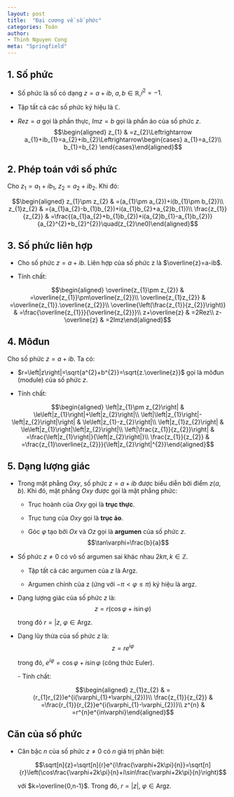 ```yaml
---
layout: post
title:  "Đại cương về số phức"
categories: Toán
author:
- Thinh Nguyen Cong
meta: "Springfield"
---
```


## 1. Số phức

-   Số phức là số có dạng $z=a+ib$, $a,b\in\mathbb{R},$$i^{2}=-1$.

-   Tập tất cả các số phức ký hiệu là $\mathbb{C}.$

-   $Rez=a$ gọi là phần thực, $Imz=b$ gọi là phần ảo của số phức $z.$
    $$\begin{aligned}
    z_{1} & =z_{2}\Leftrightarrow a_{1}+ib_{1}=a_{2}+ib_{2}\Leftrightarrow\begin{cases}
    a_{1}=a_{2}\\
    b_{1}=b_{2}
    \end{cases}\end{aligned}$$

## 2. Phép toán với số phức

Cho $z_{1}=a_{1}+ib_{1}$, $z_{2}=a_{2}+ib_{2}$. Khi đó:

$$\begin{aligned}
z_{1}\pm z_{2} & =(a_{1}\pm a_{2})+i(b_{1}\pm b_{2})\\
z_{1}z_{2} & =(a_{1}a_{2}-b_{1}b_{2})+i(a_{1}b_{2}+a_{2}b_{1})\\
\frac{z_{1}}{z_{2}} & =\frac{(a_{1}a_{2}+b_{1}b_{2})+i(a_{2}b_{1}-a_{1}b_{2})}{a_{2}^{2}+b_{2}^{2}}\quad(z_{2}\ne0)\end{aligned}$$

## 3. Số phức liên hợp

-   Cho số phức $z=a+ib$. Liên hợp của số phức z là $\overline{z}=a-ib$.

-   Tính chất: 


$$\begin{aligned}
    \overline{z_{1}\pm z_{2}} & =\overline{z_{1}}\pm\overline{z_{2}}\\
    \overline{z_{1}z_{2}} & =\overline{z_{1}}.\overline{z_{2}}\\
    \overline{\left(\frac{z_{1}}{z_{2}}\right)} & =\frac{\overline{z_{1}}}{\overline{z_{2}}}\\
    z+\overline{z} & =2Rez\\
    z-\overline{z} & =2Imz\end{aligned}$$

## 4. Môđun

Cho số phức $z=a+ib$. Ta có:

-   $r=\left|z\right|=\sqrt{a^{2}+b^{2}}=\sqrt{z.\overline{z}}$ gọi là
    môđun (module) của số phức $z$.

-   Tính chất: 


$$\begin{aligned}
    \left|z_{1}\pm z_{2}\right| & \le\left|z_{1}\right|+\left|z_{2}\right|\\
    \left|\left|z_{1}\right|-\left|z_{2}\right|\right| & \le\left|z_{1}-z_{2}\right|\\
    \left|z_{1}z_{2}\right| & \le\left|z_{1}\right|\left|z_{2}\right|\\
    \left|\frac{z_{1}}{z_{2}}\right| & =\frac{\left|z_{1}\right|}{\left|z_{2}\right|}\\
    \frac{z_{1}}{z_{2}} & =\frac{z_{1}\overline{z_{2}}}{\left|z_{2}\right|^{2}}\end{aligned}$$

## 5. Dạng lượng giác

-   Trong mặt phẳng $Oxy$, số phức $z=a+ib$ được biểu diễn bởi điểm
    $z(a,b)$. Khi đó, mặt phẳng $Oxy$ được gọi là mặt phẳng phức:

    -   Trục hoành của $Oxy$ gọi là **trục thực**.

    -   Trục tung của $Oxy$ gọi là **trục ảo**.

    -   Góc $\varphi$ tạo bởi $Ox$ và $Oz$ gọi là **argumen** của số
        phức $z$. $$\tan\varphi=\frac{b}{a}$$

-   Số phức $z\ne0$ có vô số argumen sai khác nhau
    $2k\pi,k\in\mathbb{Z}$.

    -   Tập tất cả các argumen của $z$ là $\text{Argz}$.

    -   Argumen chính của z (ứng với $-\pi<\varphi\le\pi)$ ký hiệu là
        $\text{argz}.$

-   Dạng lượng giác của số phức $z$ là:
    $$z=r(\cos\varphi+i\sin\varphi)$$

    trong đó $r=|z$, $\varphi\in\text{Argz}$.

-   Dạng lũy thừa của số phức $z$ là: $$z=re^{i\varphi}$$

    trong đó, $e^{i\varphi}=\cos\varphi+i\sin\varphi$ (công thức Euler).

    \- Tính chất: 
    
    $$\begin{aligned}
    z_{1}z_{2} & =(r_{1}r_{2})e^{i(\varphi_{1}+\varphi_{2})}\\
    \frac{z_{1}}{z_{2}} & =\frac{r_{1}}{r_{2}}e^{i(\varphi_{1}-\varphi_{2})}\\
    z^{n} & =r^{n}e^{in\varphi}\end{aligned}$$

## Căn của số phức

-   Căn bậc $n$ của số phức $z\ne0$ có $n$ giá trị phân biệt:



    $$\sqrt[n]{z}=\sqrt[n]{r}e^{i\frac{\varphi+2k\pi}{n}}=\sqrt[n]{r}\left(\cos\frac{\varphi+2k\pi}{n}+i\sin\frac{\varphi+2k\pi}{n}\right)$$

    với $k=\overline{0,n-1}$. Trong đó, $r=\left|z\right|,$
    $\varphi\in\text{Argz}$.
